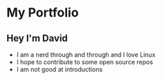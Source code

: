 # My Portfolio

## Hey I'm David

- I am a nerd through and through and I love Linux
- I hope to contribute to some open source repos
- I am not good at introductions
